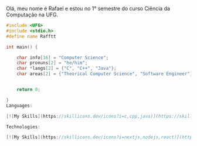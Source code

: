 Olá, meu nome é Rafael e estou no 1° semestre do curso Ciência da Computação na UFG.

```C++
#include <UFG>
#include <stdio.h>
#define name Rafftt

int main() {

    char info[16] = "Computer Science";
    char pronuns[2] = "he/him";
    char *langs[2] = {"C", "C++", "Java"};
    char areas[2] = {"Theorical Computer Science", "Software Engineer"};


    return 0;

}
Languages:

[![My Skills](https://skillicons.dev/icons?i=c,cpp,java)](https://skillicons.dev)

Technologies:

[![My Skills](https://skillicons.dev/icons?i=nextjs,nodejs,react)](https://skillicons.dev)
```


